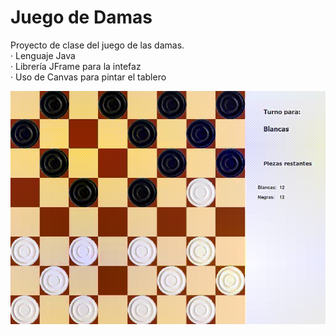 # Juego de Damas

Proyecto de clase del juego de las damas.  
· Lenguaje Java  
· Librería JFrame para la intefaz  
· Uso de Canvas para pintar el tablero  

![game](https://raw.githubusercontent.com/Rubxnb/Juego-de-Damas/master/DamasGUI/src/images/1d3251c0e2d2101f1cce37d26fe5ff6e.gif)
